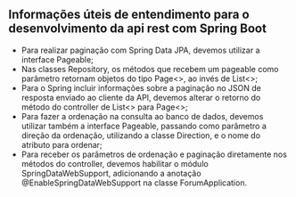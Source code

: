 
<h2>Informações úteis de entendimento para o desenvolvimento da api rest com Spring Boot</h2>

- Para realizar paginação com Spring Data JPA, devemos utilizar a interface Pageable;
- Nas classes Repository, os métodos que recebem um pageable como parâmetro retornam objetos do tipo Page<>, ao invés de List<>;
- Para o Spring incluir informações sobre a paginação no JSON de resposta enviado ao cliente da API, 
devemos alterar o retorno do método do controller de List<> para Page<>;
- Para fazer a ordenação na consulta ao banco de dados, devemos utilizar também a interface Pageable, 
passando como parâmetro a direção da ordenação, utilizando a classe Direction, e o nome do atributo para ordenar;
- Para receber os parâmetros de ordenação e paginação diretamente nos métodos do controller, devemos habilitar o
módulo SpringDataWebSupport, adicionando a anotação @EnableSpringDataWebSupport na classe ForumApplication.
